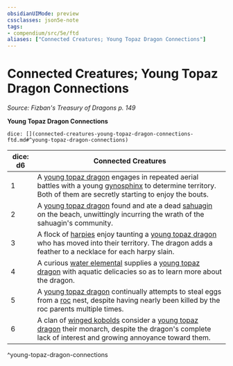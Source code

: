```yaml
---
obsidianUIMode: preview
cssclasses: json5e-note
tags:
- compendium/src/5e/ftd
aliases: ["Connected Creatures; Young Topaz Dragon Connections"]
---
```

# Connected Creatures; Young Topaz Dragon Connections
*Source: Fizban's Treasury of Dragons p. 149* 

**Young Topaz Dragon Connections**

`dice: [](connected-creatures-young-topaz-dragon-connections-ftd.md#^young-topaz-dragon-connections)`

| dice: d6 | Connected Creatures |
|----------|---------------------|
| 1 | A [young topaz dragon](2-Mechanics/CLI/bestiary/dragon/young-topaz-dragon-ftd.md) engages in repeated aerial battles with a young [gynosphinx](2-Mechanics/CLI/bestiary/monstrosity/gynosphinx.md) to determine territory. Both of them are secretly starting to enjoy the bouts. |
| 2 | A [young topaz dragon](2-Mechanics/CLI/bestiary/dragon/young-topaz-dragon-ftd.md) found and ate a dead [sahuagin](2-Mechanics/CLI/bestiary/humanoid/sahuagin.md) on the beach, unwittingly incurring the wrath of the sahuagin's community. |
| 3 | A flock of [harpies](2-Mechanics/CLI/bestiary/monstrosity/harpy.md) enjoy taunting a [young topaz dragon](2-Mechanics/CLI/bestiary/dragon/young-topaz-dragon-ftd.md) who has moved into their territory. The dragon adds a feather to a necklace for each harpy slain. |
| 4 | A curious [water elemental](2-Mechanics/CLI/bestiary/elemental/water-elemental.md) supplies a [young topaz dragon](2-Mechanics/CLI/bestiary/dragon/young-topaz-dragon-ftd.md) with aquatic delicacies so as to learn more about the dragon. |
| 5 | A [young topaz dragon](2-Mechanics/CLI/bestiary/dragon/young-topaz-dragon-ftd.md) continually attempts to steal eggs from a [roc](2-Mechanics/CLI/bestiary/monstrosity/roc.md) nest, despite having nearly been killed by the roc parents multiple times. |
| 6 | A clan of [winged kobolds](2-Mechanics/CLI/bestiary/humanoid/winged-kobold.md) consider a [young topaz dragon](2-Mechanics/CLI/bestiary/dragon/young-topaz-dragon-ftd.md) their monarch, despite the dragon's complete lack of interest and growing annoyance toward them. |
^young-topaz-dragon-connections